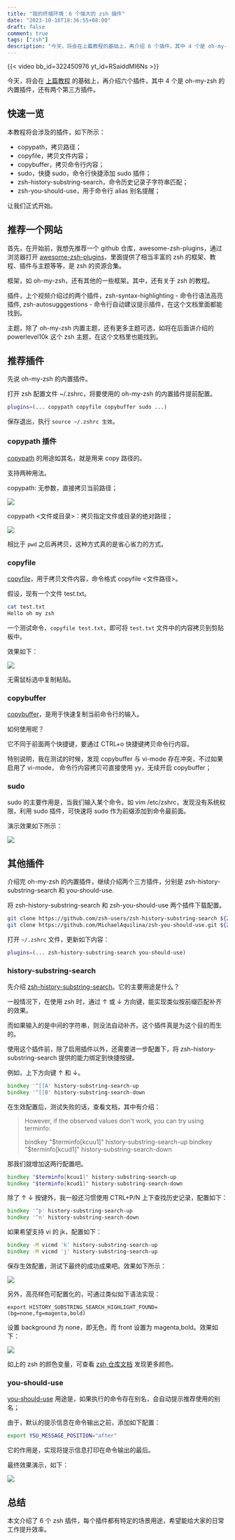 ```yaml
---
title: "我的终端环境：6 个强大的 zsh 插件"
date: "2023-10-18T18:36:55+08:00"
draft: false
comment: true
tags: ["zsh"]
description: "今天，将会在上篇教程的基础上，再介绍 6 个插件，其中 4 个是 oh-my-zsh 的内置插件，还有两个第三方插件。"
---
```


{{< video bb_id=322450976 yt_id=RSaiddMI6Ns >}}

今天，将会在 [上篇教程](https://www.poloxue.com/posts/2023-10-16-zsh-themes-and-plugins/) 的基础上，再介绍六个插件，其中 4 个是 oh-my-zsh 的内置插件，还有两个第三方插件。

## 快速一览

本教程将会涉及的插件，如下所示：

- copypath，拷贝路径；
- copyfile，拷贝文件内容；
- copybuffer，拷贝命令行内容；
- sudo，快捷 sudo，命令行快捷添加 sudo 插件；
- zsh-history-substring-search，命令历史记录子字符串匹配；
- zsh-you-should-use，用于命令行 alias 别名提醒；

让我们正式开始。

## 推荐一个网站

首先，在开始前，我想先推荐一个 github 仓库，awesome-zsh-plugins，通过浏览器打开 [awesome-zsh-plugins](https://github.com/unixorn/awesome-zsh-plugins)，里面提供了相当丰富的 zsh 的框架、教程、插件与主题等等，是 zsh 的资源合集。

框架，如 oh-my-zsh，还有其他的一些框架。其中，还有关于 zsh 的教程。

插件，上个视频介绍过的两个插件，zsh-syntax-highlighting - 命令行语法高亮插件, zsh-autosugggestions - 命令行自动建议提示插件，在这个文档里面都能找到。

主题，除了 oh-my-zsh 内置主题，还有更多主题可选，如将在后面讲介绍的 powerlevel10k 这个 zsh 主题，在这个文档里也能找到。

## 推荐插件

先说 oh-my-zsh 的内置插件。

打开 zsh 配置文件 ~/.zshrc，将要使用的 oh-my-zsh 的内置插件提前配置。

```bash
plugins=(... copypath copyfile copybuffer sudo ...)
```

保存退出，执行 `source ~/.zshrc 生效`。

### copypath 插件

[copypath](https://github.com/ohmyzsh/ohmyzsh/tree/master/plugins/copypath) 的用途如其名，就是用来 copy 路径的。

支持两种用法。

copypath: 无参数，直接拷贝当前路径；

![](https://cdn.jsdelivr.net/gh/poloxue/images@main/2023-10-19-zsh-6-powerful-plugins-01.gif)

copypath <文件或目录>：拷贝指定文件或目录的绝对路径；

![](https://cdn.jsdelivr.net/gh/poloxue/images@main/2023-10-19-zsh-6-powerful-plugins-02.gif)

相比于 `pwd` 之后再拷贝，这种方式真的是省心省力的方式。

### copyfile

[copyfile](https://github.com/ohmyzsh/ohmyzsh/tree/master/plugins/copyfile)，用于拷贝文件内容，命令格式 copyfile <文件路径>。

假设，现有一个文件 test.txt。

```bash
cat test.txt
Hello oh my zsh
```

一个测试命令，`copyfile test.txt`，即可将 `test.txt` 文件中的内容拷贝到剪贴板中。

效果如下：

![](https://cdn.jsdelivr.net/gh/poloxue/images@main/2023-10-19-zsh-6-powerful-plugins-03.gif)

无需鼠标选中复制粘贴。

### copybuffer

[copybuffer](https://github.com/ohmyzsh/ohmyzsh/tree/master/plugins/copybuffer)，是用于快速复制当前命令行的输入。

如何使用呢？

它不同于前面两个快捷键，要通过 CTRL+o 快捷键拷贝命令行内容。

特别说明，我在测试的时候，发现 copybuffer 与 vi-mode 存在冲突，不过如果启用了 vi-mode， 命令行内容拷贝可直接使用 yy，无续开启 copybuffer；

### sudo 

sudo 的主要作用是，当我们输入某个命令，如 vim /etc/zshrc，发现没有系统权限，利用 sudo 插件，可快速将 sudo 作为前缀添加到命令最前面。

演示效果如下所示：

![](https://cdn.jsdelivr.net/gh/poloxue/images@main/2023-10-19-zsh-6-powerful-plugins-06.gif)

## 其他插件

介绍完 oh-my-zsh 的内置插件，继续介绍两个三方插件，分别是 zsh-history-substring-search 和 you-should-use.

将 zsh-history-substring-search 和 zsh-you-should-use 两个插件下载配置。

```bash
git clone https://github.com/zsh-users/zsh-history-substring-search ${ZSH_CUSTOM:-~/.oh-my-zsh/custom}/plugins/zsh-history-substring-search
git clone https://github.com/MichaelAquilina/zsh-you-should-use.git ${ZSH_CUSTOM:-~/.oh-my-zsh/custom}/plugins/you-should-use
```

打开 `~/.zshrc` 文件，更新如下内容：

```zsh
plugins=(... zsh-history-substring-search you-should-use)
```

### history-substring-search

先介绍 [zsh-history-substring-search](https://github.com/zsh-users/zsh-history-substring-search)。它的主要用途是什么？

一般情况下，在使用 zsh 时，通过 ↑ 或 ↓ 方向键，能实现类似按前缀匹配补齐的效果。

而如果输入的是中间的字符串，则没法自动补齐。这个插件真是为这个目的而生的。

使用这个插件前，除了启用插件以外，还需要进一步配置下，将 zsh-history-substring-search 提供的能力绑定到快捷按键。

例如，上下方向键 ↑ 和 ↓。

```zsh
bindkey '^[[A' history-substring-search-up
bindkey '^[[B' history-substring-search-down
```

在生效配置后，测试失败的话，查看文档，其中有介绍：

> However, if the observed values don't work, you can try using terminfo:
>
> bindkey "$terminfo[kcuu1]" history-substring-search-up
> bindkey "$terminfo[kcud1]" history-substring-search-down

那我们就增加这两行配置吧。

```zsh
bindkey "$terminfo[kcuu1]" history-substring-search-up
bindkey "$terminfo[kcud1]" history-substring-search-down
```

除了 ↑ ↓ 按键外，我一般还习惯使用 CTRL+P/N 上下查找历史记录，配置如下：

```zsh
bindkey '^p' history-substring-search-up
bindkey '^n' history-substring-search-down
```

如果希望支持 vi 的 jk，配置如下：

```zsh
bindkey -M vicmd 'k' history-substring-search-up
bindkey -M vicmd 'j' history-substring-search-up
```

保存生效配置，测试下最终的成功成果吧。效果如下所示：

![](https://cdn.jsdelivr.net/gh/poloxue/images@main/2023-10-19-zsh-6-powerful-plugins-04.gif)

另外，高亮样色可配置化的，可通过类似如下语法实现：

```
export HISTORY_SUBSTRING_SEARCH_HIGHLIGHT_FOUND=(bg=none,fg=magenta,bold)
```

设置 background 为 none，即无色，而 front 设置为 magenta,bold。效果如下：

![](https://cdn.jsdelivr.net/gh/poloxue/images@main/2023-10-19-zsh-6-powerful-plugins-07.png)

如上的 zsh 的颜色变量，可查看 [zsh 仓库文档](https://github.com/zsh-users/zsh/blob/master/Functions/Misc/colors) 发现更多颜色。

### you-should-use

[you-should-use](https://github.com/MichaelAquilina/zsh-you-should-use) 用途是，如果执行的命令存在别名，会自动提示推荐使用的别名；

由于，默认的提示信息在命令输出之前，添加如下配置：

```bash
export YSU_MESSAGE_POSITION="after"
```

它的作用是，实现将提示信息打印在命令输出的最后。

最终效果演示，如下：

![](https://cdn.jsdelivr.net/gh/poloxue/images@main/2023-10-19-zsh-6-powerful-plugins-05.gif)

## 总结

本文介绍了 6 个 zsh 插件，每个插件都有特定的场景用途，希望能给大家的日常工作提升效率。

